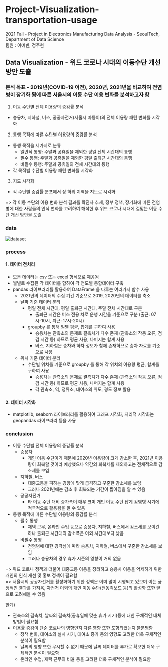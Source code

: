 # Project-Visualization-transportation-usage
2021 Fall - Project in Electronics Manufacturing Data Analysis - SeoulTech, Department of Data Science  
팀원 : 이예빈, 정주현

## Data Visualization - 위드 코로나 시대의 이동수단 개선 방안 도출
### 분석 목표 - 2019년(COVID-19 이전), 2020년, 2021년을 비교하여 전염병이 장기화 됨에 따른 서울시의 이동 수단 이용 변화를 분석하고자 함
1. 이동 수단별 전체 이용량의 증감률 분석
  - 승용차, 지하철, 버스, 공공자전거(서울시 따릉이)의 전체 이용량 패턴 변화를 시각화  
2. 통행 목적에 따른 수단별 이용량의 증감률 분석  
  - 통행 목적을 세가지로 분류  
    -  일반적 통행: 주말과 공휴일을 제외한 평일 전체 시간대의 통행  
    -  필수 통행: 주말과 공휴일을 제외한 평일 출퇴근 시간대의 통행  
    -  비필수 통행: 주말과 공휴일의 전체 시간대의 통행  
  - 각 목적별 수단별 이용량 패턴 변화를 시각화
3. 지도 시각화
  - 각 수단별 증감률 분포에서 상 하위 지역을 지도로 시각화   

=> 각 이동 수단의 이용 변화 분석 결과를 확진자 추세, 정부 정책, 장기화에 따른 전염병에 대한 사람들의 인식 변화를 고려하여 해석한 후 위드 코로나 시대에 걸맞는 이동 수단 개선 방안을 도출

### data
![dataset](https://user-images.githubusercontent.com/46666833/163773725-fd00592d-9fb4-4649-b282-d7226cadcb76.PNG)

### process
#### 1. 데이터 전처리
  - 모든 데이터는 csv 또는 excel 형식으로 제공됨
  - 월별로 수집된 각 데이터를 합하여 각 연도별 통합데이터 구축
  - pandas 라이브러리를 활용하여 DataFrame 을 다루는 여러가지 함수 사용
    -  2021년의 데이터의 수집 기간 기준으로 2019, 2020년의 데이터를 축소  
    -  날짜 기준 데이터 분리  
       -  평일 전체 시간대, 평일 출퇴근 시간대, 주말 전체 시간대로 구분  
          -  출퇴근 시간은 버스 전용 차로 운행 시간을 기준으로 구분 (출근: 07시-10시, 퇴근: 17시-20시)  
       -  groupby 를 통해 일별 평균, 합계를 구하여 사용  
          -  승용차는 관측소의 문제로 결측치가 다수 존재 (관측소의 작동 오류, 점검 시간 등) 하므로 평균 사용, 나머지는 합계 사용  
          -  버스, 지하철은 승차와 하차 정보가 함께 존재하므로 승차 자료를 기준으로 사용  
    -  위치 기준 데이터 분리  
       -  수단별 위치를 기준으로 groupby 를 통해 각 위치의 이용량 평균, 합계를 구하여 사용  
          -  승용차는 관측소의 문제로 결측치가 다수 존재 (관측소의 작동 오류, 점검 시간 등) 하므로 평균 사용, 나머지는 합계 사용  
          -  각 관측소, 역, 정류소, 대여소의 위도, 경도 정보 활용  
#### 2. 데이터 시각화
  - matplotlib, seaborn 라이브러리를 활용하여 그래프 시각화, 지리적 시각화는 geopandas 라이브러리 등을 사용

### conclusion
- 이동 수단별 전체 이용량의 증감률 분석
  - 승용차
    - 개인 이동 수단이기 때문에 2020년 이용량이 크게 감소한 후, 2021년 이용량이 회복할 것이라 예상했으나 약간의 회복세를 제외하고는 전체적으로 감소세를 보임  
  - 지하철, 버스  
    - 대중교통을 피하는 경향에 맞게 급격하고 꾸준한 감소세를 보임  
    - 그러나 2021년에는 감소 후 회복되는 기간이 짧아짐을 알 수 있음  
  - 공공자전거
    - 타 이동 수단 대비 증가폭이 매우 크며 개인 이동 수단 답게 감염병 시기에 적극적으로 활용됨을 알 수 있음  
- 통행 목적에 따른 수단별 이용량의 증감률 분석
  - 필수 통행  
    - 재택 근무, 온라인 수업 등으로 승용차, 지하철, 버스에서 감소세를 보이긴 하나 출퇴근 시간대의 감소폭은 이외 시간대보다 낮음  
  - 비필수 통행  
    - 전염병에 대한 경각심에 따라 승용차, 지하철, 버스에서 꾸준한 감소세를 보임  
    - 그러나 승용차의 경우 휴가 시즌의 영향이 거의 없음    

=> 위드 코로나 정책과 더불어 대중교통 이용을 장려하고 승용차 이용을 억제하기 위한 개인의 인식 개선 및 홍보 정책이 필요함  
=> 서울시의 공공자전거를 활성화하기 위한 정책은 이미 많이 시행되고 있으며 이는 긍정적인 결과를 가져옴, 자전거 이외의 개인 이동 수단(전동킥보드 등)의 활성화 또한 앞으로 고려해볼 수 있음

한계)
  - 관측소의 결측치, 날짜의 결측치(공휴일에 맞춘 휴가 시기)등에 대한 구체적인 대체 방법이 필요함
  - 이용률 증감이 단순 코로나의 영향인지 다른 영향 또한 포함되었는지 불분명함
    - 정책 변화, 대여소의 설치 시기, 대여소 증가 등의 영향도 고려한 더욱 구체적인 분석이 필요함
    - 날씨의 영향 또한 무시할 수 없기 때문에 날씨 데이터를 추가로 확보한 더욱 구체적인 분석이 필요함
    - 온라인 수업, 재택 근무의 비율 등을 고려한 더욱 구체적인 분석이 필요함

